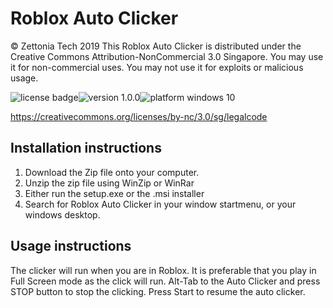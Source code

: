 # Roblox Auto Clicker
© Zettonia Tech 2019
This Roblox Auto Clicker is distributed under the Creative Commons Attribution-NonCommercial 3.0 Singapore.
You may use it for non-commercial uses.
You may not use it for exploits or malicious usage.

<img src="https://img.shields.io/badge/License-Attribution--NonCommercial%203.0%20Singapore-brightgreen" alt="license badge"><img src="https://img.shields.io/badge/version-1.0.0-green" alt="version 1.0.0"><img src="https://img.shields.io/badge/platform-windows10-blue" alt="platform windows 10">

https://creativecommons.org/licenses/by-nc/3.0/sg/legalcode

## Installation instructions
1. Download the Zip file onto your computer.
2. Unzip the zip file using WinZip or WinRar
3. Either run the setup.exe or the .msi installer
4. Search for Roblox Auto Clicker in your window startmenu, or your windows desktop.

## Usage instructions
The clicker will run when you are in Roblox. It is preferable that you play in Full Screen mode as the click will run.
Alt-Tab to the Auto Clicker and press STOP button to stop the clicking.
Press Start to resume the auto clicker.
